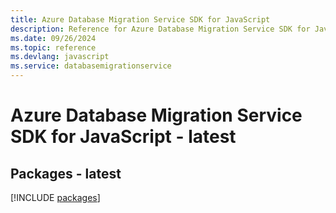 ```yaml
---
title: Azure Database Migration Service SDK for JavaScript
description: Reference for Azure Database Migration Service SDK for JavaScript
ms.date: 09/26/2024
ms.topic: reference
ms.devlang: javascript
ms.service: databasemigrationservice
---
```

# Azure Database Migration Service SDK for JavaScript - latest
## Packages - latest
[!INCLUDE [packages](database-migration-service-index.md)]